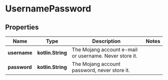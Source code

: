 
# UsernamePassword

## Properties
Name | Type | Description | Notes
------------ | ------------- | ------------- | -------------
**username** | **kotlin.String** | The Mojang account e-mail or username. Never store it. | 
**password** | **kotlin.String** | The Mojang account password, never store it. | 



